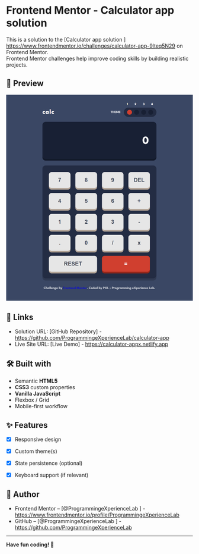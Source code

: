 # Frontend Mentor - Calculator app solution

This is a solution to the [Calculator app solution
] https://www.frontendmentor.io/challenges/calculator-app-9lteq5N29 on Frontend Mentor.  
Frontend Mentor challenges help improve coding skills by building realistic projects.

## 📸 Preview

![Design preview for the [Challenge name] coding challenge](./preview.png)

## 🔗 Links

- Solution URL: [GitHub Repository] - https://github.com/ProgrammingeXperienceLab/calculator-app
- Live Site URL: [Live Demo] - https://calculator-appx.netlify.app

## 🛠️ Built with

- Semantic **HTML5**  
- **CSS3** custom properties  
- **Vanilla JavaScript**  
- Flexbox / Grid  
- Mobile-first workflow  

## ✨ Features

- [x] Responsive design  
- [x] Custom theme(s)  
- [x] State persistence (optional)  
- [x] Keyboard support (if relevant)  



## 👤 Author

- Frontend Mentor – [@ProgrammingeXperienceLab ] - https://www.frontendmentor.io/profile/ProgrammingeXperienceLab
- GitHub – [@ProgrammingeXperienceLab ]  - https://github.com/ProgrammingeXperienceLab 


---

**Have fun coding! 🚀**
